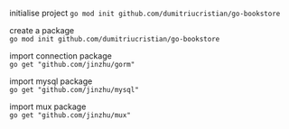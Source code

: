 initialise project
`go mod init github.com/dumitriucristian/go-bookstore`

create a package       
`go mod init github.com/dumitriucristian/go-bookstore`  

import connection package   
`go get "github.com/jinzhu/gorm"`

import mysql package   
`go get "github.com/jinzhu/mysql"`

import mux package  
`go get "github.com/jinzhu/mux"`

